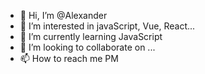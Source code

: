 - 👋 Hi, I’m @Alexander
- 👀 I’m interested in javaScript, Vue, React...
- 🌱 I’m currently learning JavaScript
- 💞️ I’m looking to collaborate on ...
- 📫 How to reach me PM

<!---
al3xandr-k/al3xandr-k is a ✨ special ✨ repository because its `README.md` (this file) appears on your GitHub profile.
You can click the Preview link to take a look at your changes.
--->
